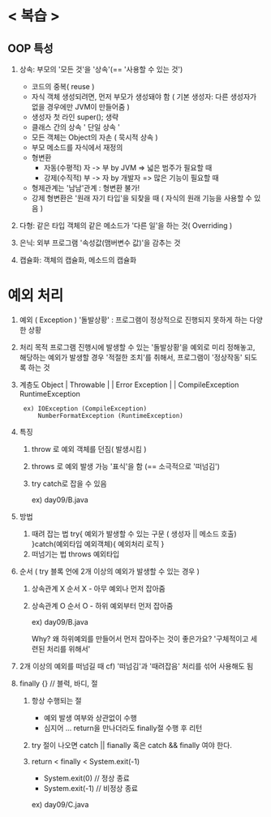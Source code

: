 

# < 복습 >

## OOP 특성
1) 상속: 부모의 '모든 것'을 '상속'(== '사용할 수 있는 것')
	- 코드의 중복( reuse )
	- 자식 객체 생성되려면, 먼저 부모가 생성돼야 함
	  ( 기본 생성자: 다른 생성자가 없을 경우에만 JVM이 만들어줌 )
	- 생성자 첫 라인 super(); 생략
	- 클래스 간의 상속 ' 단일 상속 '
	- 모든 객체는 Object의 자손 ( 묵시적 상속 )
	- 부모 메소드를 자식에서 재정의
	- 형변환
		- 자동(수평적) 자 -> 부 by JVM => 넓은 범주가 필요할 때
		- 강제(수직적) 부 -> 자 by 개발자 => 많은 기능이 필요할 때
	- 형제관계는 '남남'관계 : 형변환 불가!
	- 강제 형변환은 '원래 자기 타입'을 되찾을 때 ( 자식의 원래 기능을 사용할 수 있음 )
	  
	  
1) 다형: 같은 타입 객체의 같은 메소드가 '다른 일'을 하는 것( Overriding )
2) 은닉: 외부 프로그램 '속성값(맴버변수 값)'을 감추는 것
3) 캡슐화: 객체의 캡슐화, 메소드의 캡슐화




# 예외 처리

1) 예외 ( Exception ) 
    '돌발상황' : 프로그램이 정상적으로 진행되지 못하게 하는 다양한 상황
    
2) 처리 목적
   프로그램 진행시에 발생할 수 있는 '돌발상황'을 예외로 미리 정해놓고,
   해당하는 예외가 발생할 경우 '적절한 조치'를 취해서, 프로그램이 '정상작동'
   되도록 하는 것
   
3) 계층도 
				   Object
					 |
					Throwable
					|                |
				Error                 Exception
						    |                         |
						CompileException      RuntimeException
						
		ex) IOException (CompileException)
			NumberFormatException (RuntimeException)
4) 특징
	1) throw 로 예외 객체를 던짐( 발생시킴 )
	2) throws 로 예외 발생 가능 '표식'을 함 (== 소극적으로 '떠넘김')
	3) try catch로 잡을 수 있음 
	   
	   ex) day09/B.java
5) 방법
	1) 때려 잡는 법
		try{
			예외가 발생할 수 있는 구문 ( 생성자 || 메소드 호출)
		}catch(예외타입 예외객체){
			예외처리 로직
		}
	2) 떠넘기는 법
	   throws 예외타입
	   
6) 순서 ( try 블록 언에 2개 이상의 예외가 발생할 수 있는 경우 )
	1) 상속관계 X
		순서 X - 아무 예외나 먼저 잡아줌
		 
	2) 상속관계 O
	   순서 O - 하위 예외부터 먼저 잡아줌
	   	   
	   ex) day09/B.java
	   
	   Why? 왜 하위예외를 만들어서 먼저 잡아주는 것이 좋은가요?
	   '구체적이고 세련된 처리를 위해서'
	   
7) 2개 이상의 예외를 떠넘길 때
   cf) '떠넘김'과 '때려잡음' 처리를 섞어 사용해도 됨

8) finally {} // 블럭, 바디, 절
	1)  항상 수행되는 절
		- 예외 발생 여부와 상관없이 수행
		- 심지어 ... return을 만나더라도 finally절 수행 후 리턴
	2) try 절이 나오면 catch || fianally 혹은 catch && finally 여야 한다.
	3) return < finally < System.exit(-1)
	   - System.exit(0) // 정상 종료
	   - System.exit(-1) // 비정상 종료
		
		ex) day09/C.java